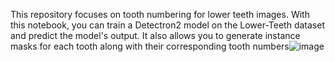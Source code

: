 This repository focuses on tooth numbering for lower teeth images. With this notebook, you can train a Detectron2 model on the Lower-Teeth dataset and predict the model's output. It also allows you to generate instance masks for each tooth along with their corresponding tooth numbers![image](https://github.com/user-attachments/assets/b2bc8d9f-fce6-4586-97be-9dfaae3264c2)
